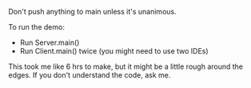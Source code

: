 Don't push anything to main unless it's unanimous.

To run the demo:
- Run Server.main()
- Run Client.main() twice (you might need to use two IDEs)

This took me like 6 hrs to make, but it might be a little rough around the edges.
If you don't understand the code, ask me.
